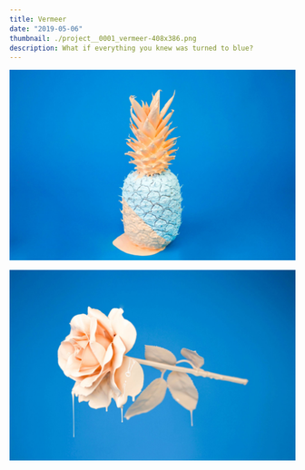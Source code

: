 ```yaml
---
title: Vermeer
date: "2019-05-06"
thumbnail: ./project__0001_vermeer-408x386.png
description: What if everything you knew was turned to blue?
---
```


![It's all blue](./cody-davis-253925-unsplash.jpg)

![It's all blue](./cody-davis-259003-unsplash.jpg)
